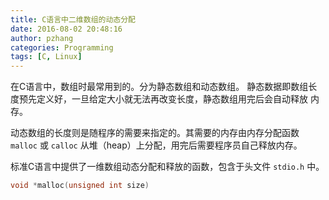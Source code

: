 ```yaml
---
title: C语言中二维数组的动态分配
date: 2016-08-02 20:48:16
author: pzhang
categories: Programming
tags: [C, Linux]
---
```


在C语言中，数组时最常用到的。分为静态数组和动态数组。
静态数据即数组长度预先定义好，一旦给定大小就无法再改变长度，静态数组用完后会自动释放
内存。

动态数组的长度则是随程序的需要来指定的。其需要的内存由内存分配函数 `malloc` 或 `calloc`
从堆（heap）上分配，用完后需要程序员自己释放内存。

标准C语言中提供了一维数组动态分配和释放的函数，包含于头文件 `stdio.h` 中。

``` C
void *malloc(unsigned int size)
```
